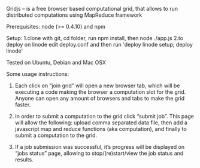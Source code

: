 Gridjs – is a free browser based computational grid, that allows to run distributed computations using MapReduce framework

Prerequisites:
node (>= 0.4.10) and npm

Setup:
1.clone with git, cd folder, run npm install, then node ./app.js
2.to deploy on linode edit deploy.conf and then run 'deploy linode setup; deploy linode' 

Tested on Ubuntu, Debian and Mac OSX

Some usage instructions:
1. Each click on “join grid” will open a new browser tab, which will be executing a code making the browser a computation slot for the grid. Anyone can open any amount of browsers and tabs to make the grid faster.

2. In order to submit a computation to the grid click “submit job”. This page will allow the following: upload comma separated data file, then add a javascript map and reduce functions (aka computation), and finally to submit a computation to the grid.

3. If a job submission was successful, it’s progress will be displayed on “jobs status” page, allowing to stop/(re)start/view the job status and results.
